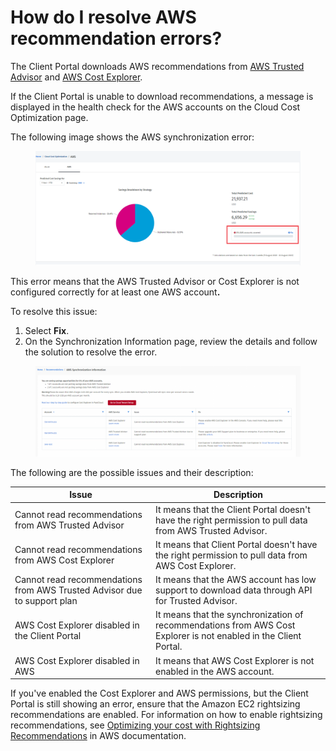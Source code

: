 # How do I resolve AWS recommendation errors?

The Client Portal downloads AWS recommendations from [AWS Trusted Advisor](https://aws.amazon.com/premiumsupport/technology/trusted-advisor/) and [AWS Cost Explorer](https://aws.amazon.com/aws-cost-management/aws-cost-explorer/).&#x20;

If the Client Portal is unable to download recommendations, a message is displayed in the health check for the AWS accounts on the Cloud Cost Optimization page.&#x20;

The following image shows the AWS synchronization error:

<figure><img src="../../.gitbook/assets/image (834).png" alt=""><figcaption></figcaption></figure>

This error means that the AWS Trusted Advisor or Cost Explorer is not configured correctly for at least one AWS accoun&#x74;**.**&#x20;

To resolve this issue:

1. Select **Fix**.&#x20;
2. On the Synchronization Information page, review the details and follow the solution to resolve the error.&#x20;

<figure><img src="../../.gitbook/assets/image (732).png" alt=""><figcaption></figcaption></figure>

The following are the possible issues and their description:

| Issue                                                                    | Description                                                                                                      |
| ------------------------------------------------------------------------ | ---------------------------------------------------------------------------------------------------------------- |
| Cannot read recommendations from AWS Trusted Advisor                     | It means that the Client Portal doesn't have the right permission to pull data from AWS Trusted Advisor.         |
| Cannot read recommendations from AWS Cost Explorer                       | It means that Client Portal doesn't have the right permission to pull data from AWS Cost Explorer.               |
| Cannot read recommendations from AWS Trusted Advisor due to support plan | It means that the AWS account has low support to download data through API for Trusted Advisor.                  |
| AWS Cost Explorer disabled in the Client Portal                          | It means that the synchronization of recommendations from AWS Cost Explorer is not enabled in the Client Portal. |
| AWS Cost Explorer disabled in AWS                                        | It means that AWS Cost Explorer is not enabled in the AWS account.                                               |

If you've enabled the Cost Explorer and AWS permissions, but the Client Portal is still showing an error, ensure that the Amazon EC2 rightsizing recommendations are enabled. For information on how to enable rightsizing recommendations, see [Optimizing your cost with Rightsizing Recommendations](https://docs.aws.amazon.com/cost-management/latest/userguide/ce-rightsizing.html) in AWS documentation.
